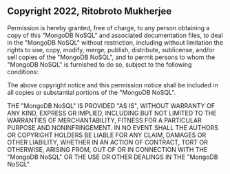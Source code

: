 ## Copyright 2022, Ritobroto Mukherjee

Permission is hereby granted, free of charge, to any person obtaining a copy of this "MongoDB NoSQL" and associated documentation files, to deal in the "MongoDB NoSQL" without restriction, including without limitation the rights to use, copy, modify, merge, publish, distribute, sublicense, and/or sell copies of the "MongoDB NoSQL", and to permit persons to whom the "MongoDB NoSQL" is furnished to do so, subject to the following conditions:

The above copyright notice and this permission notice shall be included in all copies or substantial portions of the "MongoDB NoSQL".

THE "MongoDB NoSQL" IS PROVIDED "AS IS", WITHOUT WARRANTY OF ANY KIND, EXPRESS OR IMPLIED, INCLUDING BUT NOT LIMITED TO THE WARRANTIES OF MERCHANTABILITY, FITNESS FOR A PARTICULAR PURPOSE AND NONINFRINGEMENT. IN NO EVENT SHALL THE AUTHORS OR COPYRIGHT HOLDERS BE LIABLE FOR ANY CLAIM, DAMAGES OR OTHER LIABILITY, WHETHER IN AN ACTION OF CONTRACT, TORT OR OTHERWISE, ARISING FROM, OUT OF OR IN CONNECTION WITH THE "MongoDB NoSQL" OR THE USE OR OTHER DEALINGS IN THE "MongoDB NoSQL".

